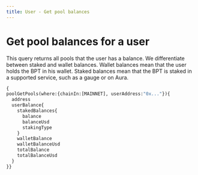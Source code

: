 ```yaml
---
title: User - Get pool balances
---
```


# Get pool balances for a user

This query returns all pools that the user has a balance. We differentiate between staked and wallet balances. 
Wallet balances mean that the user holds the BPT in his wallet. Staked balances mean that the BPT is staked in a supported service, such as a gauge or on Aura.

```graphql
{
poolGetPools(where:{chainIn:[MAINNET], userAddress:"0x..."}){
  address
  userBalance{
    stakedBalances{
      balance
      balanceUsd
      stakingType
    }
    walletBalance
    walletBalanceUsd
    totalBalance
    totalBalanceUsd
  }
}}
```